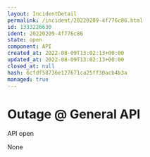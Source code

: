 ```yaml
---
layout: IncidentDetail
permalink: /incident/20220209-4f776c86.html
id: 1333226630
ident: 20220209-4f776c86
state: open
component: API
created_at: 2022-08-09T13:02:13+00:00
updated_at: 2022-08-09T13:02:13+00:00
closed_at: null
hash: 6cfdf58736e127671ca25ff30acb4b3a
managed: true
---
```


# Outage @ General API
<Label color="78B07E">API</Label> <Label color="dddddd">open</Label>

None

